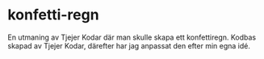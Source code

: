 # konfetti-regn

En utmaning av Tjejer Kodar där man skulle skapa ett konfettiregn. 
Kodbas skapad av Tjejer Kodar, därefter har jag anpassat den efter min egna idé.

